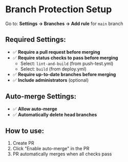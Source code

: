 # Branch Protection Setup

Go to: **Settings → Branches → Add rule** for `main` branch

## Required Settings:
- ✅ **Require a pull request before merging**
- ✅ **Require status checks to pass before merging**
  - Select: `lint-and-build` (from push-test.yml)
  - Select: `build` (from deploy.yml) 
- ✅ **Require up-to-date branches before merging**
- ✅ **Include administrators** (optional)

## Auto-merge Settings:
- ✅ **Allow auto-merge**
- ✅ **Automatically delete head branches**

## How to use:
1. Create PR
2. Click "Enable auto-merge" in the PR
3. PR automatically merges when all checks pass